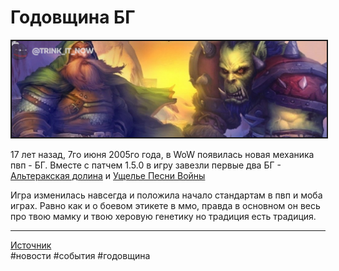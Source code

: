 # Годовщина БГ

<html>
<center>
<img src=https://raw.githubusercontent.com/MagicalCow/TrinkIT-News/main/Assets/WH327317/WH327317-1.jpg float=center border=2>
</center>  
</html>

17 лет назад, 7го июня 2005го года, в WoW появилась новая механика пвп - БГ. Вместе с патчем 1.5.0 в игру завезли первые два БГ - [Альтеракская долина](https://ru.classic.wowhead.com/alterac-valley) и [Ущелье Песни Войны](https://ru.classic.wowhead.com/warsong-gulch)

Игра изменилась навсегда и положила начало стандартам в пвп и моба играх. Равно как и о боевом этикете в ммо, правда в основном он весь про твою мамку и твою херовую генетику но традиция есть традиция.

---
<a href="https://www.wowhead.com/news/327317">Источник</a>  
#новости #события #годовщина